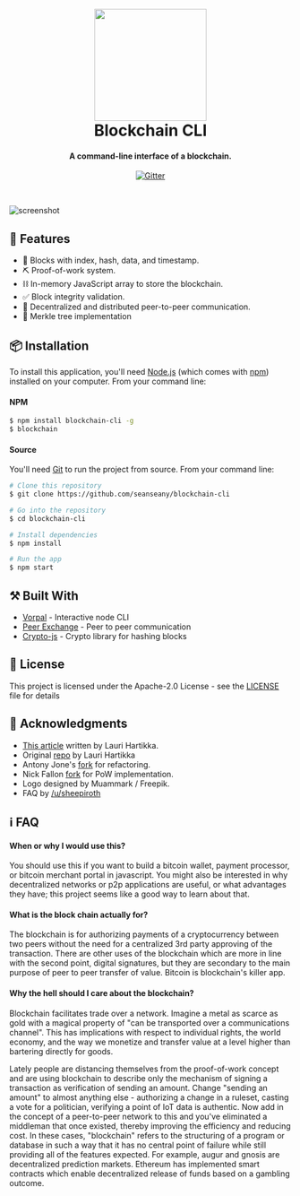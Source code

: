 
<h1 align="center">
  <br>
  <a href="https://github.com/seanseany/blockchain.js/"><img src="https://raw.githubusercontent.com/seanseany/blockchain-cli/master/img/logo.png" width="200"></a>
  <br>
    Blockchain CLI
  <br>
</h1>


<h4 align="center">A command-line interface of a blockchain.</h4>

<p align="center">
  <a href="https://badge.fury.io/js/blockchain-cli">
    <img src="https://badge.fury.io/js/blockchain-cli.svg" alt="Gitter">
  </a>

  <!--<a href="https://www.npmjs.com/package/blockchain-cli">
      <img src="https://img.shields.io/npm/dt/blockchain-cli.svg" alt="Gitter">
  </a>-->
</p>
<br>

![screenshot](https://raw.githubusercontent.com/seanseany/blockchain-cli/master/img/demo.gif)

## 🎉 Features
- 💎 Blocks with index, hash, data, and timestamp.
- ⛏ Proof-of-work system.
- ⛓ In-memory JavaScript array to store the blockchain.
- ✅ Block integrity validation.
- 📡 Decentralized and distributed peer-to-peer communication.
- 🌴 Merkle tree implementation

## 📦 Installation

To install this application, you'll need [Node.js](https://nodejs.org/en/download/) (which comes with [npm](http://npmjs.com)) installed on your computer. From your command line:

#### NPM

```bash
$ npm install blockchain-cli -g
$ blockchain
```

#### Source

You'll need [Git](https://git-scm.com) to run the project from source. From your command line:

```bash
# Clone this repository
$ git clone https://github.com/seanseany/blockchain-cli

# Go into the repository
$ cd blockchain-cli

# Install dependencies
$ npm install

# Run the app
$ npm start
```

## ⚒️ Built With

* [Vorpal](https://github.com/dthree/vorpal) - Interactive node CLI
* [Peer Exchange](https://github.com/mappum/peer-exchange/) - Peer to peer communication
* [Crypto-js](https://github.com/brix/crypto-js) - Crypto library for hashing blocks

## 🎫 License

This project is licensed under the Apache-2.0 License - see the [LICENSE](LICENSE) file for details

## 🙏 Acknowledgments

* [This article](https://medium.com/@lhartikk/a-blockchain-in-200-lines-of-code-963cc1cc0e54) written by Lauri Hartikka.
* Original [repo](https://github.com/lhartikk/naivechain) by Lauri Hartikka
* Antony Jone's [fork](https://github.com/antony/naivechain) for refactoring.
* Nick Fallon [fork](https://github.com/nickfallon/naivechain) for PoW implementation.
* Logo designed by Muammark / Freepik.
* FAQ by [/u/sheepiroth](https://www.reddit.com/r/javascript/comments/6ohc9h/a_blockchain_commandline_interface_built_with/dkiahix/)

## ℹ️ FAQ 

#### When or why I would use this?

You should use this if you want to build a bitcoin wallet, payment processor, or bitcoin merchant portal in javascript. You might also be interested in why decentralized networks or p2p applications are useful, or what advantages they have; this project seems like a good way to learn about that.

#### What is the block chain actually for?

The blockchain is for authorizing payments of a cryptocurrency between two peers without the need for a centralized 3rd party approving of the transaction. There are other uses of the blockchain which are more in line with the second point, digital signatures, but they are secondary to the main purpose of peer to peer transfer of value. Bitcoin is blockchain's killer app.

#### Why the hell should I care about the blockchain?

Blockchain facilitates trade over a network. Imagine a metal as scarce as gold with a magical property of "can be transported over a communications channel". This has implications with respect to individual rights, the world economy, and the way we monetize and transfer value at a level higher than bartering directly for goods.

Lately people are distancing themselves from the proof-of-work concept and are using blockchain to describe only the mechanism of signing a transaction as verification of sending an amount. Change "sending an amount" to almost anything else - authorizing a change in a ruleset, casting a vote for a politician, verifying a point of IoT data is authentic. Now add in the concept of a peer-to-peer network to this and you've eliminated a middleman that once existed, thereby improving the efficiency and reducing cost. In these cases, "blockchain" refers to the structuring of a program or database in such a way that it has no central point of failure while still providing all of the features expected. For example, augur and gnosis are decentralized prediction markets. Ethereum has implemented smart contracts which enable decentralized release of funds based on a gambling outcome.
